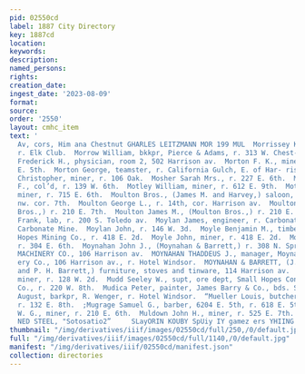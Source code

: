 ```yaml
---
pid: 02550cd
label: 1887 City Directory
key: 1887cd
location: 
keywords: 
description: 
named_persons: 
rights: 
creation_date: 
ingest_date: '2023-08-09'
format: 
source: 
order: '2550'
layout: cmhc_item
text: '                                                                                     Leiter
  Av, cors, Him ana Chestnut GHARLES LEITZMANN MOR 199 MUL  Morrissey Kate A. Miss,
  r. Elk Club.  Morrow William, bkkpr, Pierce & Adams, r. 313 W. Chest- nut.  Morton
  Frederick H., physician, room 2, 502 Harrison av.  Morton F. K., miner, bds. 629
  E. 5th.  Morton George, teamster, r. California Gulch, E. of Har- rison av.  Moser
  Christopher, miner, r. 106 Oak.  Mosher Sarah Mrs., r. 227 E. 6th.  Motley George
  F., col’d, r. 139 W. 6th.  Motley William, miner, r. 612 E. 9th.  Motz Thomas B.,
  miner, r. 715 E. 6th.  Moulton Bros., (James M. and Harvey,) saloon, Harrison av.,
  nw. cor. 7th.  Moulton George L., r. 14th, cor. Harrison av.  Moulton Harvey, (Moulton
  Bros.,) r. 210 E. 7th.  Moulton James M., (Moulton Bros.,) r. 210 E. 7th.  Mourey
  Frank, lab, r. 200 S. Toledo av.  Moylan James, engineer, r. Carbonate Hill, nr.
  Carbonate Mine.  Moylan John, r. 146 W. 3d.  Moyle Benjamin M., timberman, Small
  Hopes Mining Co., r. 418 E. 2d.  Moyle John, miner, r. 418 E. 2d.  Moyle John, miner,
  r. 304 E. 6th.  Moynahan John J., (Moynahan & Barrett,) r. 308 N. Spruce.  MOYNAHAN
  MACHINERY CO., 106 Harrison av.  MOYNAHAN THADDEUS J., manager, Moynahan Machin-
  ery Co., 106 Harrison av., r. Hotel Windsor.  MOYNAHAN & BARRETT, (J. J. Moynahan
  and P. H. Barrett,) furniture, stoves and tinware, 114 Harrison av.  . Mudd James,
  miner, r. 128 W. 2d.  Mudd Seeley W., supt, ore dept, Small Hopes Consolidated Mining
  Co., r. 220 W. 8th.  Mudica Peter, painter, James Barry & Co., bds. Sprague Hotel.  Mueller
  August, barkpr, R. Wenger, r. Hotel Windsor.  “Mueller Louis, butcher, Joseph Nessel,
  r. 132 E. 8th.  ;Mugrage Samuel G., barber, 6204 E. 5th, r. 618 E. 5th.  Murgrage
  W. G., miner, r. 210 E. 6th.  Muldown John H., miner, r. 525 E. 7th.  "owas wane”
  NED STEEL, "Sotosatio2”     SLayORIN KOUBY SpUiy IY gamez ers YHIING ® NOSTEN    '
thumbnail: "/img/derivatives/iiif/images/02550cd/full/250,/0/default.jpg"
full: "/img/derivatives/iiif/images/02550cd/full/1140,/0/default.jpg"
manifest: "/img/derivatives/iiif/02550cd/manifest.json"
collection: directories
---
```

